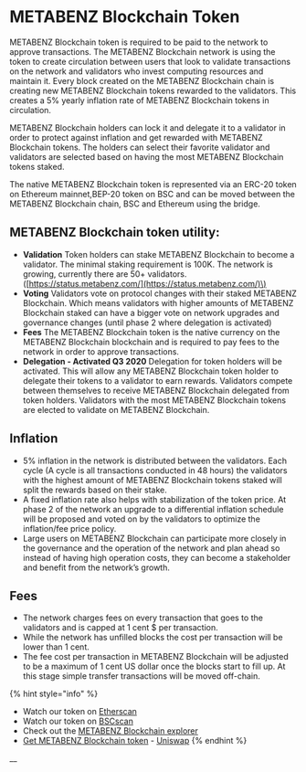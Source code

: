 # METABENZ Blockchain Token

METABENZ Blockchain token is required to be paid to the network to approve transactions. The METABENZ Blockchain network is using the token to create circulation between users that look to validate transactions on the network and validators who invest computing resources and maintain it. Every block created on the METABENZ Blockchain chain is creating new METABENZ Blockchain tokens rewarded to the validators. This creates a 5% yearly inflation rate of METABENZ Blockchain tokens in circulation.

METABENZ Blockchain holders can lock it and delegate it to a validator in order to protect against inflation and get rewarded with METABENZ Blockchain tokens. The holders can select their favorite validator and validators are selected based on having the most METABENZ Blockchain tokens staked.

The native METABENZ Blockchain token is represented via an ERC-20 token on Ethereum mainnet,BEP-20 token on BSC and can be moved between the METABENZ Blockchain chain, BSC and Ethereum using the bridge.

## METABENZ Blockchain token utility:

- **Validation** Token holders can stake METABENZ Blockchain to become a validator. The minimal staking requirement is 100K. The network is growing, currently there are 50+ validators. \([https://status.metabenz.com/](https://status.metabenz.com/)\)
- **Voting** Validators vote on protocol changes with their staked METABENZ Blockchain. Which means validators with higher amounts of METABENZ Blockchain staked can have a bigger vote on network upgrades and governance changes \(until phase 2 where delegation is activated\)
- **Fees** The METABENZ Blockchain token is the native currency on the METABENZ Blockchain blockchain and is required to pay fees to the network in order to approve transactions.
- **Delegation - Activated Q3 2020** Delegation for token holders will be activated. This will allow any METABENZ Blockchain token holder to delegate their tokens to a validator to earn rewards. Validators compete between themselves to receive METABENZ Blockchain delegated from token holders. Validators with the most METABENZ Blockchain tokens are elected to validate on METABENZ Blockchain.

## **Inflation**

- 5% inflation in the network is distributed between the validators. Each cycle \(A cycle is all transactions conducted in 48 hours\) the validators with the highest amount of METABENZ Blockchain tokens staked will split the rewards based on their stake.
- A fixed inflation rate also helps with stabilization of the token price. At phase 2 of the network an upgrade to a differential inflation schedule will be proposed and voted on by the validators to optimize the inflation/fee price policy.
- Large users on METABENZ Blockchain can participate more closely in the governance and the operation of the network and plan ahead so instead of having high operation costs, they can become a stakeholder and benefit from the network’s growth.

## **Fees**

- The network charges fees on every transaction that goes to the validators and is capped at 1 cent $ per transaction.
- While the network has unfilled blocks the cost per transaction will be lower than 1 cent.
- The fee cost per transaction in METABENZ Blockchain will be adjusted to be a maximum of 1 cent US dollar once the blocks start to fill up. At this stage simple transfer transactions will be moved off-chain.

{% hint style="info" %}

- Watch our token on [Etherscan](https://etherscan.io/token/0x970b9bb2c0444f5e81e9d0efb84c8ccdcdcaf84d)
- Watch our token on [BSCscan](https://bscscan.com/token/0x5857c96dae9cf8511b08cb07f85753c472d36ea3)
- Check out the [METABENZ Blockchain explorer](https://metabenz.com/)
- [Get METABENZ Blockchain token](https://uniswap.exchange/swap/0x970B9bB2C0444F5E81e9d0eFb84C8ccdcdcAf84d) - [Uniswap](https://uniswap.exchange/swap?outputCurrency=0x970B9bB2C0444F5E81e9d0eFb84C8ccdcdcAf84d)
  {% endhint %}

\_\_
